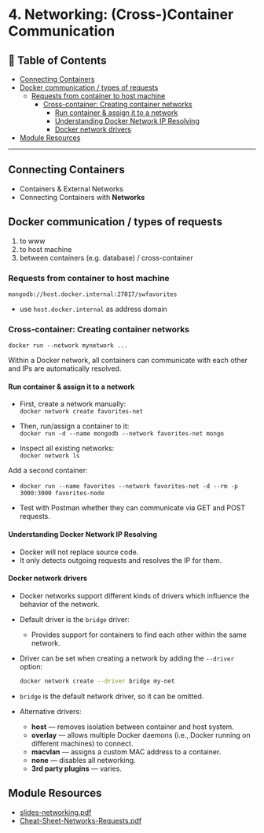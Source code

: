 # 4. Networking: (Cross-)Container Communication

## 📁 Table of Contents

- [Connecting Containers](#connecting-containers)
- [Docker communication / types of requests](#docker-communication--types-of-requests)
  - [Requests from container to host machine](#requests-from-container-to-host-machine)
    - [Cross-container: Creating container networks](#cross-container-creating-container-networks)
      - [Run container & assign it to a network](#run-container--assign-it-to-a-network)
      - [Understanding Docker Network IP Resolving](#understanding-docker-network-ip-resolving)
      - [Docker network drivers](#docker-network-drivers)
- [Module Resources](#module-resources)

---

## Connecting Containers

- Containers & External Networks
- Connecting Containers with **Networks**

## Docker communication / types of requests

1. to www
2. to host machine
3. between containers (e.g. database) / cross-container

### Requests from container to host machine

`mongodb://host.docker.internal:27017/swfavorites`

- use `host.docker.internal` as address domain

### Cross-container: Creating container networks

`docker run --network mynetwork ...`

Within a Docker network, all containers can communicate with each other and IPs are automatically resolved.

#### Run container & assign it to a network

- First, create a network manually:  
  `docker network create favorites-net`

- Then, run/assign a container to it:  
  `docker run -d --name mongodb --network favorites-net mongo`

- Inspect all existing networks:  
  `docker network ls`

Add a second container:

- `docker run --name favorites --network favorites-net -d --rm -p 3000:3000 favorites-node`

- Test with Postman whether they can communicate via GET and POST requests.

#### Understanding Docker Network IP Resolving

- Docker will not replace source code.
- It only detects outgoing requests and resolves the IP for them.

#### Docker network drivers

- Docker networks support different kinds of drivers which influence the behavior of the network.
- Default driver is the `bridge` driver:
  - Provides support for containers to find each other within the same network.

- Driver can be set when creating a network by adding the `--driver` option:

  ```bash
  docker network create --driver bridge my-net
  ```

- `bridge` is the default network driver, so it can be omitted.

- Alternative drivers:
  - **host** — removes isolation between container and host system.
  - **overlay** — allows multiple Docker daemons (i.e., Docker running on different machines) to connect.
  - **macvlan** — assigns a custom MAC address to a container.
  - **none** — disables all networking.
  - **3rd party plugins** — varies.

## Module Resources

- [slides-networking.pdf](/resources/slides-networking.pdf)
- [Cheat-Sheet-Networks-Requests.pdf](/resources/Cheat-Sheet-Networks-Requests.pdf)